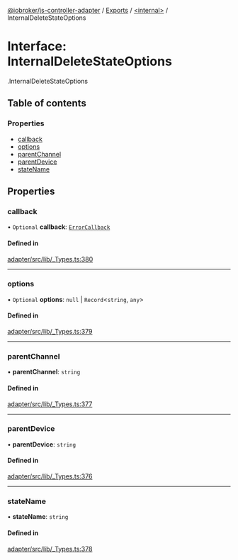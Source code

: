 [@iobroker/js-controller-adapter](../README.md) / [Exports](../modules.md) / [<internal\>](../modules/internal_.md) / InternalDeleteStateOptions

# Interface: InternalDeleteStateOptions

[<internal>](../modules/internal_.md).InternalDeleteStateOptions

## Table of contents

### Properties

- [callback](internal_.InternalDeleteStateOptions.md#callback)
- [options](internal_.InternalDeleteStateOptions.md#options)
- [parentChannel](internal_.InternalDeleteStateOptions.md#parentchannel)
- [parentDevice](internal_.InternalDeleteStateOptions.md#parentdevice)
- [stateName](internal_.InternalDeleteStateOptions.md#statename)

## Properties

### callback

• `Optional` **callback**: [`ErrorCallback`](../modules/internal_.md#errorcallback)

#### Defined in

[adapter/src/lib/_Types.ts:380](https://github.com/ioBroker/ioBroker.js-controller/blob/d87d529d/packages/adapter/src/lib/_Types.ts#L380)

___

### options

• `Optional` **options**: ``null`` \| `Record`<`string`, `any`\>

#### Defined in

[adapter/src/lib/_Types.ts:379](https://github.com/ioBroker/ioBroker.js-controller/blob/d87d529d/packages/adapter/src/lib/_Types.ts#L379)

___

### parentChannel

• **parentChannel**: `string`

#### Defined in

[adapter/src/lib/_Types.ts:377](https://github.com/ioBroker/ioBroker.js-controller/blob/d87d529d/packages/adapter/src/lib/_Types.ts#L377)

___

### parentDevice

• **parentDevice**: `string`

#### Defined in

[adapter/src/lib/_Types.ts:376](https://github.com/ioBroker/ioBroker.js-controller/blob/d87d529d/packages/adapter/src/lib/_Types.ts#L376)

___

### stateName

• **stateName**: `string`

#### Defined in

[adapter/src/lib/_Types.ts:378](https://github.com/ioBroker/ioBroker.js-controller/blob/d87d529d/packages/adapter/src/lib/_Types.ts#L378)
